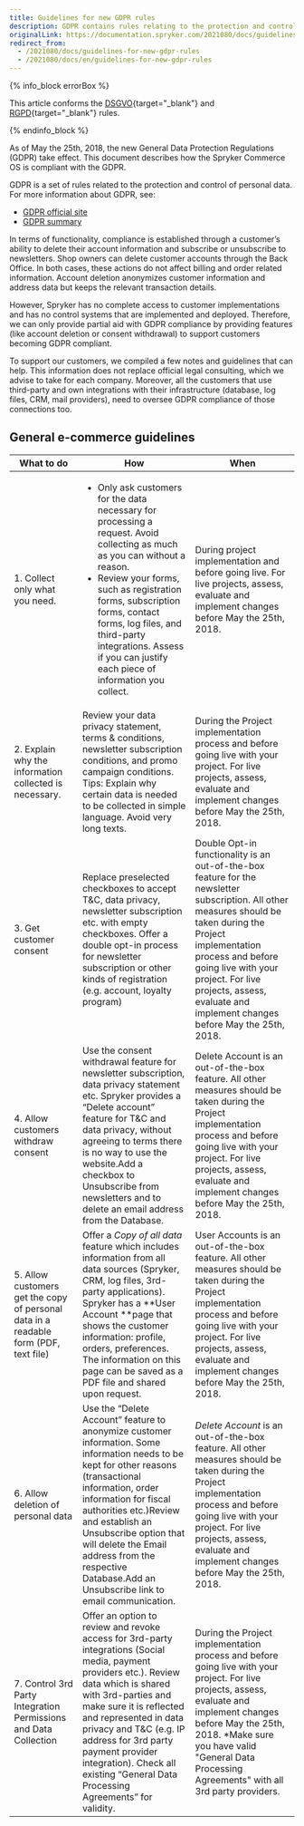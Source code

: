 ```yaml
---
title: Guidelines for new GDPR rules
description: GDPR contains rules relating to the protection and control of personal data.
originalLink: https://documentation.spryker.com/2021080/docs/guidelines-for-new-gdpr-rules
redirect_from:
  - /2021080/docs/guidelines-for-new-gdpr-rules
  - /2021080/docs/en/guidelines-for-new-gdpr-rules
---
```


{% info_block errorBox %}

This article conforms the [DSGVO](https://de.wikipedia.org/wiki/Datenschutz-Grundverordnung){target="_blank"} and [RGPD](https://fr.wikipedia.org/wiki/R%C3%A8glement_g%C3%A9n%C3%A9ral_sur_la_protection_des_donn%C3%A9es){target="_blank"} rules.

{% endinfo_block %}

As of May the 25th, 2018, the new General Data Protection Regulations (GDPR) take effect. This document describes how the Spryker Commerce OS is compliant with the GDPR.

GDPR is a set of rules related to the protection and control of personal data. 
For more information about GDPR, see:

* [GDPR official site](https://eur-lex.europa.eu/legal-content/EN/TXT/?uri=celex%3A32016R0679)
* [GDPR summary](https://gdpr-info.eu/)

In terms of functionality, compliance is established through a customer’s ability to delete their account information and subscribe or unsubscribe to newsletters. Shop owners can delete customer accounts through the Back Office. In both cases, these actions do not affect billing and order related information. Account deletion anonymizes customer information and address data but keeps the relevant transaction details.

However, Spryker has no complete access to customer implementations and has no control systems that are implemented and deployed. Therefore, we can only provide partial aid with GDPR compliance by providing features (like account deletion or consent withdrawal) to support customers becoming GDPR compliant.

To support our customers, we compiled a few notes and guidelines that can help. This information does not replace  official legal consulting, which we advise to take for each company. Moreover, all the customers that use third-party and own integrations with their infrastructure (database, log files, CRM, mail providers), need to oversee GDPR compliance of those connections too.

## General e-commerce guidelines

|  What to do | How | When |
| --- | --- | --- |
|  1. Collect only what you need. | <ul><li>Only ask customers for the data necessary for processing a request. Avoid collecting as much as you can without a reason.</li><li> Review your forms, such as registration forms, subscription forms, contact forms, log files, and third-party integrations. Assess if you can justify each piece of information you collect.</li> | During project implementation and before going live. For live projects, assess, evaluate and implement changes before May the 25th, 2018. |
|  2. Explain why the information collected is necessary.     | Review your data privacy statement, terms & conditions, newsletter subscription conditions, and promo campaign conditions. Tips: Explain why certain data is needed to be collected in simple language. Avoid very long texts. | During the Project implementation process and before going live with your project. For live projects, assess, evaluate and implement changes before May the 25th, 2018. |
|                   3. Get customer consent                    | Replace preselected checkboxes to accept T&C, data privacy, newsletter subscription etc. with empty checkboxes. Offer a double opt-in process for newsletter subscription or other kinds of registration (e.g. account, loyalty program) | Double Opt-in functionality is an out-of-the-box feature for the newsletter subscription. All other measures should be taken during the Project implementation process and before going live with your project. For live projects, assess, evaluate and implement changes before May the 25th, 2018. |
|             4. Allow customers withdraw consent              | Use the consent withdrawal feature for newsletter subscription, data privacy statement etc. Spryker provides a “Delete account” feature for T&C and data privacy, without agreeing to terms there is no way to use the website.Add a checkbox to Unsubscribe from newsletters and to delete an email address from the Database. | Delete Account is an out-of-the-box feature. All other measures should be taken during the Project implementation process and before going live with your project. For live projects, assess, evaluate and implement changes before May the 25th, 2018. |
| 5. Allow customers get the copy of personal data in a readable form (PDF, text file) | Offer a *Copy of all data* feature which includes information from all data sources (Spryker, CRM, log files, 3rd-party applications). Spryker has a **User Account **page that shows the customer information: profile, orders, preferences. The information on this page can be saved as a PDF file and shared upon request. | User Accounts is an out-of-the-box feature. All other measures should be taken during the Project implementation process and before going live with your project. For live projects, assess, evaluate and implement changes before May the 25th, 2018. |
|              6. Allow deletion of personal data              | Use the “Delete Account” feature to anonymize customer information. Some information needs to be kept for other reasons (transactional information, order information for fiscal authorities etc.)Review and establish an Unsubscribe option that will delete the Email address from the respective Database.Add an Unsubscribe link to email communication. | *Delete Account* is an out-of-the-box feature. All other measures should be taken during the Project implementation process and before going live with your project. For live projects, assess, evaluate and implement changes before May the 25th, 2018. |
| 7. Control 3rd Party Integration Permissions and Data Collection | Offer an option to review and revoke access for 3rd-party integrations (Social media, payment providers etc.). Review data which is shared with 3rd-parties and make sure it is reflected and represented in data privacy and T&C (e.g. IP address for 3rd party payment provider integration). Check all existing “General Data Processing Agreements” for validity. | During the Project implementation process and before going live with your project. For live projects, assess, evaluate and implement changes before May the 25th, 2018. *Make sure you have valid "General Data Processing Agreements" with all 3rd party providers. |
